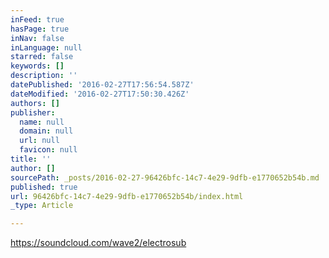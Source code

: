 ```yaml
---
inFeed: true
hasPage: true
inNav: false
inLanguage: null
starred: false
keywords: []
description: ''
datePublished: '2016-02-27T17:56:54.587Z'
dateModified: '2016-02-27T17:50:30.426Z'
authors: []
publisher:
  name: null
  domain: null
  url: null
  favicon: null
title: ''
author: []
sourcePath: _posts/2016-02-27-96426bfc-14c7-4e29-9dfb-e1770652b54b.md
published: true
url: 96426bfc-14c7-4e29-9dfb-e1770652b54b/index.html
_type: Article

---
```

https://soundcloud.com/wave2/electrosub